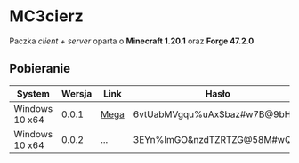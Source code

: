 # MC3cierz

Paczka _client + server_ oparta o **Minecraft 1.20.1** oraz **Forge 47.2.0**



## Pobieranie

| System         | Wersja | Link                                                         | Hasło                        |
| -------------- | ------ | ------------------------------------------------------------ | ---------------------------- |
| Windows 10 x64 | 0.0.1  | [Mega](https://mega.nz/file/FFkkDRqB#GyqojfswUG7cgfzO84nKVEbUcEAAu_so7nWWmjk79GY) | 6vtUabMVgqu%uAx$baz#w7B@9bHb |
| Windows 10 x64 | 0.0.2  | ...                                                          | 3EYn%ImGO&nzdTZRTZG@58M#wQF4 |
